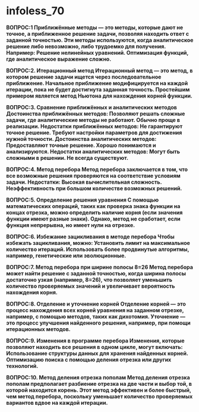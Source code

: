 # infoless_70

**ВОПРОС:1 Приближённые методы — это методы, которые дают не точное, а приближенное решение задачи, позволяя находить ответ с заданной точностью. Эти методы используются, когда аналитическое решение либо невозможно, либо трудоемко для получения. Например:
Решение нелинейных уравнений.
Оптимизация функций, где аналитическое выражение сложно.**

**ВОПРОС:2. Итерационный метод
Итерационный метод — это метод, в котором решение задачи ищется через последовательное приближение. Начальное приближение модифицируется на каждой итерации, пока не будет достигнута заданная точность. Простейшим примером является метод Ньютона для нахождения корней функции.**

**ВОПРОС:3. Сравнение приближённых и аналитических методов
Достоинства приближённых методов: 
Позволяют решать сложные задачи, где аналитические методы не работают.
Обычно проще в реализации.
Недостатки приближённых методов:
Не гарантируют точное решение.
Требуют настройки параметров для достижения нужной точности.
Достоинства аналитических методов:
Предоставляют точные решение.
Хорошо понимаются и анализируются.
Недостатки аналитических методов:
Могут быть сложными в решении.
Не всегда существуют.**

**ВОПРОС:4. Метод перебора
Метод перебора заключается в том, что все возможные решения проверяются на соответствие условиям задачи. Недостатки:
Высокая вычислительная сложность.
Неэффективность при большом количестве возможных решений.**

**ВОПРОС:5. Определение решения уравнения
С помощью математических операций, таких как проверка знака функции на концах отрезка, можно определить наличие корня (если значения функции имеют разные знаки). Однако, метод не сработает, если функция непрерывна, но имеет нули на отрезке.**

**ВОПРОС:6. Избежание зацикливания в методе перебора
Чтобы избежать зацикливания, можно:
Установить лимит на максимальное количество итераций.
Использовать более продвинутые алгоритмы, например, генетические или эволюционные.**

**ВОПРОС:7. Метод перебора при ширине полосы 8=26
Метод перебора может найти решение с заданной точностью, когда ширина полосы достаточно узкая (например, 8=26), что позволяет уменьшить количество проверяемых значений и увеличивает вероятность нахождения корня.**

**ВОПРОС:8. Отделение и уточнение корней
Отделение корней — это процесс нахождения всех корней уравнения на заданном отрезке, например, с помощью методов, таких как дихотомия. Уточнение — это процесс улучшения найденного решения, например, при помощи итерационных методов.**

**ВОПРОС:9. Изменения в программе перебора
Изменения, которые позволяют находить все решения в одном цикле, могут включать:
Использование структуры данных для хранения найденных корней.
Оптимизацию поиска с помощью деления отрезка или других технологий.**


**ВОПРОС:10. Метод деления отрезка пополам
Метод деления отрезка пополам предполагает разбиение отрезка на две части и выбор той, в которой находится корень. Этот метод эффективен и более быстрый, чем метод перебора, поскольку уменьшает количество проверяемых вариантов вдвое на каждой итерации.**



